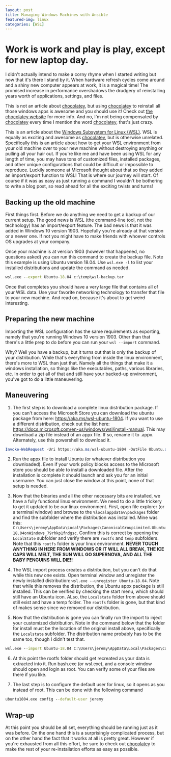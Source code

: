 ```yaml
---
layout: post
title: Managing Windows Machines with Ansible
featured-img: linux
categories: [WSL]
---
```

# Work is work and play is play, except for new laptop day.

I didn't actually intend to make a corny rhyme when I started writing but now that it's there I stand by it.
When hardware refresh cycles come around and a shiny new computer appears at work, it is a magical time!
The promised increase in performance overshadows the drudgery of reinstalling years worth of applications, settings, and files.

This is not an article about [chocolatey](https://chocolatey.org), but using [chocolatey](https://chocolatey.org) to reinstall all those windows apps is awesome and you should use it!
Check out [the chocolatey website](https://chocolatey.org) for more info.
And no, I'm not being compensated by [chocolatey](https://chocolatey.org) every time I mention the word [chocolatey](https://chocolatey.org), that's just crazy.

This is an article about the [Windows Subsystem for Linux (WSL)](https://docs.microsoft.com/en-us/windows/wsl/about).
WSL is equally as exciting and awesome as [chocolatey](https://chocolatey.org), but is otherwise unrelated.
Specifically this is an article about how to get your WSL environment from your old machine over to your new machine without destroying anything or pulling all your hair out.
If you're like me and have been using WSL for any length of time, you may have tons of customized files, installed packages, and other unique configurations that could be difficult or impossible to reproduce.
Luckily someone at Microsoft thought about that so they added an import/export function to WSL!
That is where our journey will start.
Of course if it was as easy as just running a command I wouldn't be bothering to write a blog post, so read ahead for all the exciting twists and turns!

## Backing up the old machine

First things first.
Before we do anything we need to get a backup of our current setup.
The good news is WSL (the command-line tool, not the technology) has an import/export feature.
The bad news is that it was added in Windows 10 version 1903.
Hopefully you're already at that version or a newer one.  If not you might have to make friends with whoever controls OS upgrades at your company.

Once your machine is at version 1903 (however that happened, no questions asked) you can run this command to create the backup file.
Note this example is using Ubuntu version 18.04.  Use `wsl.exe -l` to list your installed distributions and update the command as needed.

```cmd
wsl.exe --export Ubuntu-18.04 c:\temp\wsl-backup.tar
```

Once that completes you should have a very large file that contains all of your WSL data.
Use your favorite networking technology to transfer that file to your new machine.
And read on, because it's about to get ~~weird~~ interesting.

## Preparing the new machine

Importing the WSL configuration has the same requirements as exporting, namely that you're running Windows 10 version 1903.
Other than that there's a little prep to do before you can run your `wsl --import` command.

Why? Well you have a backup, but it turns out that is only the backup of your distribution.
While that's everything from inside the linux environment, there's more to WSL than just that.
Namely all the things that make it a windows installation, so things like the executables, paths, various libraries, etc.
In order to get all of that and still have your backed-up environment, you've got to do a little maneuvering.

## Maneuvering

1. The first step is to download a complete linux distribution package.  If you can't access the Microsoft Store you can download the ubuntu package from here:  https://aka.ms/wsl-ubuntu-1804.
If you want to use a different distribution, check out the list here: https://docs.microsoft.com/en-us/windows/wsl/install-manual.
This may download a zip file instead of an appx file.  If so, rename it to .appx.  Alternately, use this powershell to download it.

```powershell
Invoke-WebRequest -Uri https://aka.ms/wsl-ubuntu-1804 -OutFile Ubuntu.appx -UseBasicParsing
```

2. Run the appx file to install Ubuntu (or whatever distribution you downloaded).
Even if your work policy blocks access to the Microsoft store you should be able to install a downloaded file.
After the installation is complete it should launch and ask you for an initial username.
You can just close the window at this point, none of that setup is needed.

3. Now that the binaries and all the other necessary bits are installed, we have a fully functional linux environment.
We need to do a little trickery to get it updated to be *our* linux environment.
First, open file explorer (or a terminal window) and browse to the `%localappdata%\packages` folder and find the subfolder where the distribution was installed.  Mine was this:
`C:\Users\jeremy\AppData\Local\Packages\CanonicalGroupLimited.Ubuntu18.04onWindows_79rhkp1fndgsc`.
Confirm this is correct by opening the `LocalState` subfolder and verify there are `rootfs` and `temp` subfolders.
Note that this `rootfs` folder is your linux environment.  **NEVER TOUCH ANYTHING IN HERE FROM WINDOWS OR IT WILL ALL BREAK, THE ICE CAPS WILL MELT, THE SUN WILL GO SUPERNOVA, AND ALL THE BABY PENGUINS WILL DIE!!**

4. The WSL import process creates a distribution, but you can't do that while this new one exists.
Open terminal window and unregister the newly installed distribution: `wsl.exe --unregister Ubuntu-18.04`.
Note that while this removes the distribution, the Ubuntu appx package is still installed.
This can be verified by checking the start menu, which should still have an Ubuntu icon.
ALso, the `Localstate` folder from above should still exist and have a temp folder.
The `rootfs` folder is gone, but that kind of makes sense since we removed our distribution.

5.  Now that the distribution is gone you can finally run the import to inject your customized distribution.
Note in the command below that the folder for install must be the location of the original install above, specifically the `Localstate` subfolder.
The distribution name probably has to be the same too, though I didn't test that.

```cmd
wsl.exe --import Ubuntu-18.04 C:\Users\jeremy\AppData\Local\Packages\CanonicalGroupLimited.Ubuntu18.04onWindows_79rhkp1fndgsc\Localstate c:\users\jeremy\downloads\wsl-backup.tar
```

6. At this point the rootfs folder should get recreated as your data is extracted into it.
Run bash.exe (or wsl.exe), and a console window should open and login as root.
You can verify some of your files are there if you like.

7. The last step is to configure the default user for linux, so it opens as you instead of root. This can be done with the following command

```cmd
ubuntu1804.exe config --default-user jeremy
```

## Wrap-up

At this point you should be all set, everything should be running just as it was before.
On the one hand this is a surprisingly complicated process, but on the other hand the fact that it works at all is pretty great.
However if you're exhausted from all this effort, be sure to check out [chocolatey](https://chocolatey.org) to make the rest of your re-installation efforts as easy as possible.